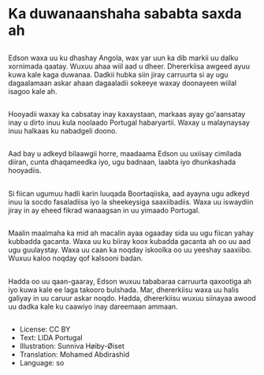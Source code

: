 # Ka duwanaanshaha sababta saxda ah

##
Edson waxa uu ku dhashay Angola, wax yar uun ka dib markii uu dalku xornimada qaatay. Wuxuu ahaa wiil aad u dheer. Dhererkiisa awgeed ayuu kuwa kale kaga duwanaa. Dadkii hubka siin jiray carruurta si ay ugu dagaalamaan askar ahaan dagaaladii sokeeye waxay doonayeen wiilal isagoo kale ah.

##
Hooyadii waxay ka cabsatay inay kaxaystaan, markaas ayay go'aansatay inay u dirto inuu kula noolaado Portugal habaryartii. Waxay u malaynaysay inuu halkaas ku nabadgeli doono.

##
Aad bay u adkeyd bilaawgii horre, maadaama Edson uu uxiisay cimilada diiran, cunta dhaqameedka iyo, ugu badnaan, laabta iyo dhunkashada hooyadiis.

##
Si fiican ugumuu hadli karin luuqada Boortaqiiska, aad ayayna ugu adkeyd inuu la socdo fasaladiisa iyo la sheekeysiga saaxiibadiis. Waxa uu iswaydiin jiray in ay eheed fikrad wanaagsan in uu yimaado Portugal.

##
Maalin maalmaha ka mid ah macalin ayaa ogaaday sida uu ugu fiican yahay kubbadda gacanta. Waxa uu ku biiray koox kubadda gacanta ah oo uu aad ugu guulaystay. Waxa uu caan ka noqday iskoolka oo uu yeeshay saaxiibo. Wuxuu kaloo noqday qof kalsooni badan.

##
Hadda oo uu qaan-gaaray, Edson wuxuu tababaraa carruurta qaxootiga ah iyo kuwa kale ee laga takooro bulshada. Mar, dhererkiisu waxa uu halis galiyay in uu caruur askar noqdo. Hadda, dhererkiisu wuxuu siinayaa awood uu dadka kale ku caawiyo inay dareemaan ammaan.

##
* License: CC BY
* Text: LIDA Portugal
* Illustration: Sunniva Høiby-Øiset
* Translation: Mohamed Abdirashid
* Language: so
